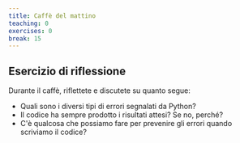 ```yaml
---
title: Caffè del mattino
teaching: 0
exercises: 0
break: 15
---
```



## Esercizio di riflessione

Durante il caffè, riflettete e discutete su quanto segue:

- Quali sono i diversi tipi di errori segnalati da Python?
- Il codice ha sempre prodotto i risultati attesi? Se no, perché?
- C'è qualcosa che possiamo fare per prevenire gli errori quando scriviamo il codice?


